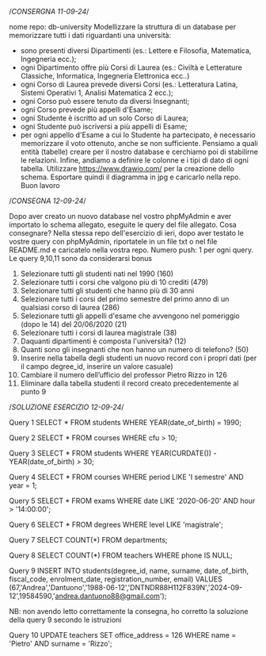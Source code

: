 /*CONSERGNA 11-09-24*/

nome repo: db-university
Modellizzare la struttura di un database per memorizzare tutti i dati riguardanti una università:
- sono presenti diversi Dipartimenti (es.: Lettere e Filosofia, Matematica, Ingegneria ecc.);
- ogni Dipartimento offre più Corsi di Laurea (es.: Civiltà e Letterature Classiche, Informatica, Ingegneria Elettronica ecc..)
- ogni Corso di Laurea prevede diversi Corsi (es.: Letteratura Latina, Sistemi Operativi 1, Analisi Matematica 2 ecc.);
- ogni Corso può essere tenuto da diversi Insegnanti;
- ogni Corso prevede più appelli d'Esame;
- ogni Studente è iscritto ad un solo Corso di Laurea;
- ogni Studente può iscriversi a più appelli di Esame;
- per ogni appello d'Esame a cui lo Studente ha partecipato, è necessario memorizzare il voto ottenuto, anche se non sufficiente.
Pensiamo a quali entità (tabelle) creare per il nostro database e cerchiamo poi di stabilirne le relazioni. Infine, andiamo a definire le colonne e i tipi di dato di ogni tabella.
Utilizzare https://www.drawio.com/ per la creazione dello schema.
Esportare quindi il diagramma in jpg e caricarlo nella repo.
Buon lavoro

/*CONSEGNA 12-09-24*/

Dopo aver creato un nuovo database nel vostro phpMyAdmin e aver importato lo schema allegato, eseguite le query del file allegato.
Cosa consegnare? Nella stessa repo dell'esercizio di ieri, dopo aver testato le vostre query con phpMyAdmin, riportatele in un file txt o nel file README.md e caricatelo nella vostra repo.
Numero push: 1 per ogni query.
Le query 9,10,11 sono da considerarsi bonus

1. Selezionare tutti gli studenti nati nel 1990 (160)
2. Selezionare tutti i corsi che valgono più di 10 crediti (479)
3. Selezionare tutti gli studenti che hanno più di 30 anni
4. Selezionare tutti i corsi del primo semestre del primo anno di un qualsiasi corso di
    laurea (286)
5. Selezionare tutti gli appelli d'esame che avvengono nel pomeriggio (dopo le 14) del
    20/06/2020 (21)
6. Selezionare tutti i corsi di laurea magistrale (38)
7. Daquanti dipartimenti è composta l'università? (12)
8. Quanti sono gli insegnanti che non hanno un numero di telefono? (50)
9. Inserire nella tabella degli studenti un nuovo record con i propri dati (per il campo
    degree_id, inserire un valore casuale)
10. Cambiare il numero dell’ufficio del professor Pietro Rizzo in 126
11. Eliminare dalla tabella studenti il record creato precedentemente al punto 9

/*SOLUZIONE ESERCIZIO 12-09-24*/


Query 1
SELECT * FROM students WHERE YEAR(date_of_birth) = 1990;


Query 2
SELECT * FROM courses WHERE cfu > 10;


Query 3
SELECT * FROM students WHERE YEAR(CURDATE()) - YEAR(date_of_birth) > 30;


Query 4
SELECT * FROM courses WHERE period LIKE 'I semestre' AND year = 1;

Query 5
SELECT * FROM exams WHERE date LIKE '2020-06-20' AND hour > '14:00:00';

Query 6
SELECT * FROM degrees WHERE level LIKE 'magistrale';

Query 7
SELECT COUNT(*) FROM departments;

Query 8
SELECT COUNT(*) FROM teachers WHERE phone IS NULL;

Query 9 
INSERT INTO students(degree_id, name, surname, date_of_birth, fiscal_code, enrolment_date, registration_number, email) VALUES (67,'Andrea','Dantuono','1988-06-12','DNTNDR88H112F839N','2024-09-12',19584590,'andrea.dantuono88@gmail.com');

NB: non avendo letto correttamente la consegna, ho corretto la soluzione della query 9 secondo le istruzioni

Query 10
UPDATE teachers SET office_address = 126 WHERE name = 'Pietro' AND surname = 'Rizzo';